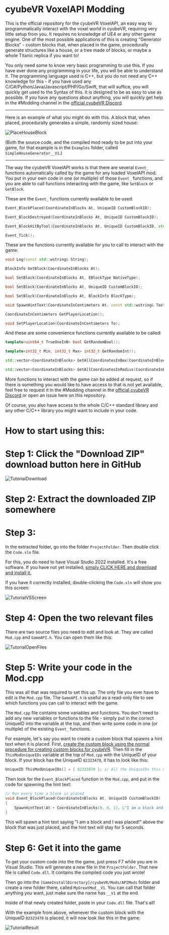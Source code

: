 # cyubeVR VoxelAPI Modding

This is the official repository for the cyubeVR VoxelAPI, an easy way to programmatically interact with the voxel world in cyubeVR, requiring very little setup from you. It requires no knowledge of UE4 or any other game engine. One of the most possible applications of this is creating "Generator Blocks" - custom blocks that, when placed in the game, procedurally generate structures like a house, or a tree made of blocks, or maybe a whole Titanic replica if you want to!

You only need some to know very basic programming to use this. If you have ever done any programming in your life, you will be able to understand it. The programming language used is C++, but you do not need any C++ knowledge for this - if you have used any C/C#/Python/Java/Javascript/PHP/Go/Swift, that will suffice, you will quickly get used to the Syntax of this. It is designed to be as easy to use as possible. If you have any questions about anything, you will quickly get help in the #Modding channel in the [official cyubeVR Discord](https://discord.gg/cyubeVR).

---------------------------

Here is an example of what you might do with this. A block that, when placed, procedurally generates a simple, randomly sized house:

![PlaceHouseBlock](https://user-images.githubusercontent.com/38058738/163169898-d87b6653-a6c4-4b51-aff0-0f065be19cc2.gif)

(Both the source code, and the compiled mod ready to be put into your game, for that example is in the `Examples` folder, called `SimpleHouseGenerator__V1`.)

---------------------------

The way the cyubeVR VoxelAPI works is that there are several `Event_` functions automatically called by the game for any loaded VoxelAPI mod. You put in your own code in one (or multiple) of those `Event_` functions, and you are able to call functions interacting with the game, like `SetBlock` or `GetBlock`. 

These are the `Event_` functions currently available to be used:

```cpp
Event_BlockPlaced(CoordinateInBlocks At, UniqueID CustomBlockID);

Event_BlockDestroyed(CoordinateInBlocks At, UniqueID CustomBlockID);

Event_BlockHitByTool(CoordinateInBlocks At, UniqueID CustomBlockID, std::wstring ToolName);

Event_Tick();
```

These are the functions currently available for you to call to interact with the game:

```cpp
void Log(const std::wstring& String);

BlockInfo GetBlock(CoordinateInBlocks At);

bool SetBlock(CoordinateInBlocks At, EBlockType NativeType);

bool SetBlock(CoordinateInBlocks At, UniqueID CustomBlockID);

bool SetBlock(CoordinateInBlocks At, BlockInfo BlockType);

void SpawnHintText(CoordinateInCentimeters At, const std::wstring& Text, float DurationInSeconds, float SizeMultiplier = 1, float SizeMultiplierVertical = 1);

CoordinateInCentimeters GetPlayerLocation();

void SetPlayerLocation(CoordinateInCentimeters To);
```

And these are some convenience functions currently available to be called:

```cpp
template<uint64_t TrueOneInN> bool GetRandomBool();

template<int32_t Min, int32_t Max> int32_t GetRandomInt();

std::vector<CoordinateInBlocks> GetAllCoordinatesInBox(CoordinateInBlocks At, CoordinateInBlocks BoxExtent;

std::vector<CoordinateInBlocks> GetAllCoordinatesInRadius(CoordinateInBlocks At, int32_t Radius);
```

More functions to interact with the game can be added at request, so if there is something you would like to have access to that is not yet available, feel free to request it in the #Modding channel in the [official cyubeVR Discord](https://discord.gg/cyubeVR) or open an issue here on this repository.

Of course, you also have access to the whole C/C++ standard library and any other C/C++ library you might want to include in your code.

# How to start using this:

# Step 1: Click the "Download ZIP" download button here in GitHub

![TutorialDownload](https://user-images.githubusercontent.com/38058738/162877620-ae9bda17-17b5-4d7e-a864-e696389de2c0.png)

# Step 2: Extract the downloaded ZIP somewhere

# Step 3:

In the extracted folder, go into the folder `ProjectFolder`. Then double click the `Code.sln` file.

For this, you do need to have Visual Studio 2022 installed. It's a free software. If you have not yet installed, [simply CLICK HERE and download and install it.](https://visualstudio.microsoft.com/thank-you-downloading-visual-studio/?sku=Community&channel=Release&version=VS2022&source=VSLandingPage&cid=2030&passive=false)

If you have it correctly installed, double-clicking the `Code.sln` will show you this screen:

![TutorialVSScreen](https://user-images.githubusercontent.com/38058738/162878542-485f6720-2978-4e6f-aaa4-f6019590f265.png)

# Step 4: Open the two relevant files

There are two source files you need to edit and look at. They are called `Mod.cpp` and `GameAPI.h`. You can open them like this:

![TutorialOpenFiles](https://user-images.githubusercontent.com/38058738/162879058-d19ee0a9-8638-4104-80b6-e54172c52fa6.gif)

# Step 5: Write your code in the Mod.cpp

This was all that was required to set this up. The only file you ever have to edit is the `Mod.cpp` file. The `GameAPI.h` is useful as a read-only file to see which functions you can call to interact with the game.

The `Mod.cpp` file contains some variables and functions. You don't need to add any new variables or functions to the file - simply put in the correct UniqueID into the variable at the top, and then write some code in one (or multiple) of the existing `Event_` functions.

For example, let's say you want to create a custom block that spawns a hint text when it is placed. First, [create the custom block using the normal procedure for creating custom blocks for cyubeVR](https://steamcommunity.com/app/619500/discussions/3/1640917625019543783/). Then fill in the `ThisModUniqueIDs` variable at the top of `Mod.cpp` with the UniqueID of your block. If your block has the UniqueID `82323470`, it has to look like this:

```cpp
UniqueID ThisModUniqueIDs[] = { 82323470 }; // All the UniqueIDs this mod manages. Functions like Event_BlockPlaced are only called for blocks of IDs mentioned here. 
```

Then look for the `Event_BlockPlaced` function in the `Mod.cpp`, and put in the code for spawning the hint text:

```cpp
// Run every time a block is placed
void Event_BlockPlaced(CoordinateInBlocks At, UniqueID CustomBlockID)
{
	SpawnHintText(At + CoordinateInBlocks(0, 0, 1), L"I am a block and I was placed!", 5);
}
```

This will spawn a hint text saying "I am a block and I was placed!" above the block that was just placed, and the hint text will stay for 5 seconds.

# Step 6: Get it into the game

To get your custom code into the the game, just press F7 while you are in Visual Studio. This will generate a new file in the `ProjectFolder`. That new file is called `Code.dll`. It contains the compiled code you just wrote! 

Then go into the `[GameInstallDirectory]/cyubeVR/Mods/APIMods` folder and create a new folder there, called `MyGreatMod__V1`. You can call that folder anything you want, just make sure the name has `__V1` at the end. 

Inside of that newly created folder, paste in your `Code.dll` file. That's all!

With the example from above, whenever the custom block with the UniqueID `82323470` is placed, it will now look like this in the game:

![TutorialResult](https://user-images.githubusercontent.com/38058738/162883157-a5b7fb65-68dc-42ba-a7eb-b33d51e0ea4d.gif)
